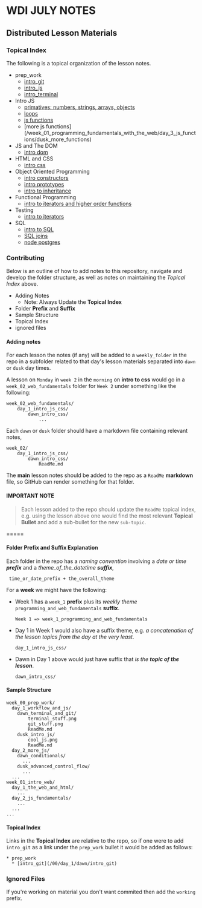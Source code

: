 # WDI JULY NOTES
## Distributed Lesson Materials


###  Topical Index

The following is a topical organization of the lesson notes.

* prep_work
  * [intro_git](/week_00_prep_work/day_1/dawn_intro_git/)
  * [intro_js](/week_00_prep_work/day_1/dawn_intro_js)
  * [intro_terminal](/week_00_prep_work/day_1/dawn_intro_terminal)
* Intro JS
  * [primatives: numbers, strings, arrays, objects](/week_01_programming_fundamentals_with_the_web/day_2_intro_to_js/dawn_js_primatives)
  * [loops](/week_01_programming_fundamentals_with_the_web/day_2_intro_to_js/dusk_js_control_flow)
  * [js functions](/week_01_programming_fundamentals_with_the_web/day_3_js_functions/dawn_js_functions)
  * [more js functions] (/week_01_programming_fundamentals_with_the_web/day_3_js_functions/dusk_more_functions)
* JS and The DOM
  * [intro dom](/week_01_programming_fundamentals_with_the_web/day_4_html_css_dom_events/dusk_dom_events)
* HTML and CSS
  * [intro css](/week_01_programming_fundamentals_with_the_web/day_4_html_css_dom_events/dawn_html_css)
* Object Oriented Programming
  * [intro constructors](/week_02_functional_programming_oop/day_3_object_oriented/dawn_constructors)
  * [intro prototypes](/week_02_functional_programming_oop/day_3_object_oriented/dusk_prototypes)
  * [intro to inheritance](/week_02_functional_programming_oop/day_4_prototypical_inheritance/dawn_proto_inheritance)
* Functional Programming
  * [intro to iterators and higher order functions](/week_02_functional_programming_oop/day_5_review/iterators_testing_review)
* Testing 
  * [intro to iterators](/week_02_functional_programming_oop/day_5_review/iterators_testing_review)
* SQL
  * [intro to SQL](/week_03_intro_web_applications/day_03_SQL)
  * [SQL joins](/week_03_intro_web_applications/day_04_db_models_and_more_sql/dawn_joins)
  * [node postgres](/week_03_intro_web_applications/day_04_db_models_and_more_sql/dusk_db_modeling)


### Contributing 

Below is an outline of how to add notes to this repository, navigate and develop the folder structure, as well as notes on maintaining the *Topical Index* above.


* Adding Notes
	* Note: Always Update the **Topical Index**
* Folder **Prefix** and **Suffix**
* Sample Structure
* Topical Index
* ignored files

#### Adding notes

For each lesson the notes (if any) will be added to a `weekly_folder` in the repo in a subfolder related to that day's lesson materials separated into `dawn` or `dusk` day times. 

A lesson on `Monday` in `week 2` in the `morning` on  **intro to css** would go in a `week_02_web_fundamentals` folder for `Week 2` under something like the following:

```
week_02_web_fundamentals/
	day_1_intro_js_css/
		dawn_intro_css/
			...
```

Each `dawn` or `dusk` folder should have a markdown file containing relevant notes, 

```
week_02/
	day_1_intro_js_css/
		dawn_intro_css/
			ReadMe.md

``` 
The **main** lesson notes should be added to the repo as a `ReadMe` **markdown** file, so GitHub can render something for that folder.

#### IMPORTANT NOTE

>Each lesson added to the repo should update the `ReadMe` topical index, e.g. using the lesson above one would find the most relevant  **Topical Bullet** and add a sub-bullet for the new `sub-topic`.

=====

#### Folder Prefix and Suffix Explanation

Each folder in the repo has a *naming convention* involving a *date or time **prefix*** and a *theme_of_the_datetime **suffix***,

```
 time_or_date_prefix + the_overall_theme
```

For a **week** we might have the following:

* Week 1 has a `week_1` **prefix** plus its *weekly theme* `programming_and_web_fundamentals` **suffix**.

  ```
  Week 1 => week_1_programming_and_web_fundamentals
  ```
* Day 1 in Week 1 would also have a suffix theme, e.g. *a concatenation of the lesson topics from the day at the very least.*

  ```
  day_1_intro_js_css/
  ```
* Dawn in Day 1 above would just have suffix that *is the **topic of the lesson***.

  ```
  dawn_intro_css/
  ```




#### Sample Structure

```
week_00_prep_work/
  day_1_workflow_and_js/
    dawn_terminal_and_git/
        terminal_stuff.png
        git_stuff.png
        ReadMe.md
    dusk_intro_js/
        cool_js.png
        ReadMe.md
  day_2_more_js/
    dawn_conditionals/
      ...
    dusk_advanced_control_flow/
      ...
  ...
week_01_intro_web/
  day_1_the_web_and_html/
    ...
  day_2_js_fundamentals/
    ...
  ...
...

```

#### Topical Index
Links in the **Topical Index** are relative to the repo, so if one were to add `intro_git` as a link under the `prep_work` bullet it would be added as follows:

```
* prep_work
  * [intro_git](/00/day_1/dawn/intro_git)
```

### Ignored Files

If you're working on material you don't want commited then add the `working` prefix.
